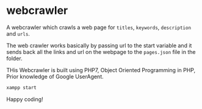 # webcrawler
A webcrawler which crawls a web page for `titles`, `keywords`, `description` and `urls`.

The web crawler works basically by passing url to the start variable and it sends back all the links and url on the webpage to the `pages.json`
file in the folder. 

THis Webcrawler is built using PHP7, Object Oriented Programming in PHP, Prior knowledge of Google UserAgent.

```php
xampp start
```

Happy coding!
